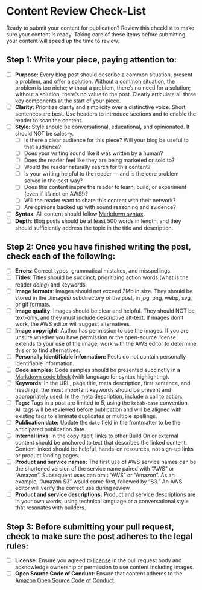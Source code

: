 # Content Review Check-List

Ready to submit your content for publication? Review this checklist to make sure your content is ready. Taking care of these items before submitting your content will speed up the time to review.

## Step 1: Write your piece, paying attention to:

- [ ] **Purpose**: Every blog post should describe a common situation, present a problem, and offer a solution. Without a common situation, the problem is too niche; without a problem, there’s no need for a solution; without a solution, there’s no value to the post. Clearly articulate all three key components at the start of your piece.
- [ ] **Clarity**: Prioritize clarity and simplicity over a distinctive voice. Short sentences are best. Use headers to introduce sections and to enable the reader to scan the content.
- [ ] **Style:** Style should be conversational, educational, and opinionated. It should NOT be sales-y.
    - [ ] Is there a clear audience for this piece? Will your blog be useful to that audience?
    - [ ] Does your writing sound like it was written by a human?
    - [ ]  Does the reader feel like they are being marketed or sold to?
    - [ ]  Would the reader naturally search for this content?
    - [ ] Is your writing helpful to the reader — and is the core problem solved in the best way?
    - [ ] Does this content inspire the reader to learn, build, or experiment (even if it’s not on AWS!)?
    - [ ]  Will the reader want to share this content with their network?
    - [ ] Are opinions backed up with sound reasoning and evidence?
- [ ] **Syntax**: All content should follow [Markdown syntax](https://www.markdownguide.org/basic-syntax/). 
- [ ] **Depth**: Blog posts should be at least 500 words in length, and they should sufficiently address the topic in the title and description.

## Step 2: Once you have finished writing the post, check each of the following:

- [ ] **Errors**: Correct typos, grammatical mistakes, and misspellings.
- [ ] **Titles**: Titles should be succinct, prioritizing action words (what is the reader *doing*) and keywords.
- [ ] **Image formats**: Images should not exceed 2Mb in size. They should be stored in the ./images/ subdirectory of the post, in jpg, png, webp, svg, or gif formats.
- [ ] **Image quality**: Images should be clear and helpful. They should NOT be text-only, and they must include descriptive alt-text. If images don’t work, the AWS editor will suggest alternatives.
- [ ] **Image copyright:** Author has permission to use the images. If you are unsure whether you have permission or the open-source license extends to your use of the image, work with the AWS editor to determine this or to find alternatives.
- [ ] **Personally Identifiable Information:** Posts do not contain personally identifiable information.
- [ ] **Code samples**: Code samples should be presented succinctly in a [Markdown code block](https://www.markdownguide.org/basic-syntax/#code-blocks-1) (with language for syntax highlighting).
- [ ] **Keywords**: In the URL, page title, meta description, first sentence, and headings, the most important keywords should be present and appropriately used. In the meta description, include a call to action.
- [ ] **Tags:** Tags in a post are limited to 5, using the `kebab-case` convention. All tags will be reviewed before publication and will be aligned with existing tags to eliminate duplicates or multiple spellings.
- [ ] **Publication date:** Update the `date` field in the frontmatter to be the anticipated publication date.
- [ ] **Internal links**: In the copy itself, links to other Build On or external content should be anchored to text that describes the linked content. Content linked should be helpful, hands-on resources, not sign-up links or product landing pages.
- [ ] **Product and service names:** The first use of AWS service names can be the shortened version of the service name paired with “AWS” or “Amazon”. Subsequent uses can omit “AWS” or “Amazon”. As an example, “Amazon S3” would come first, followed by “S3.” An AWS editor will verify the correct use during review.
- [ ] **Product and service descriptions:** Product and service descriptions are in your own words, using technical language or a conversational style that resonates with builders.

## Step 3: Before submitting your pull request, check to make sure the post adheres to the legal rules:

- [ ] **License:** Ensure you agreed to [license](/LICENSE) in the pull request body and acknowledge ownership or permission to use content including images.
- [ ] **Open Source Code of Conduct**: Ensure that content adheres to the [Amazon Open Source Code of Conduct](https://aws.github.io/code-of-conduct).
